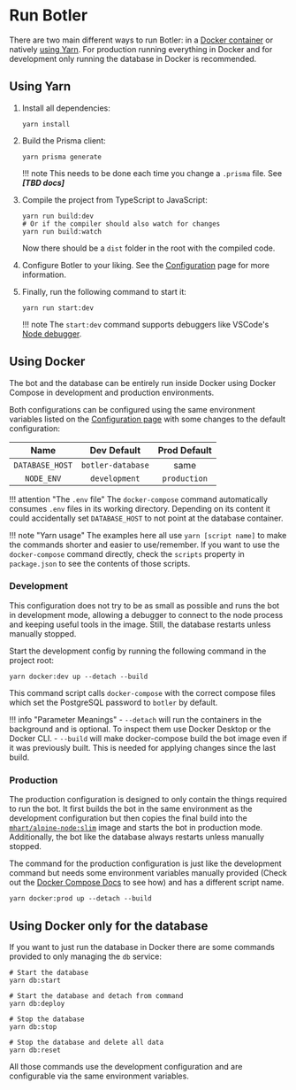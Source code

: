 # Run Botler

There are two main different ways to run Botler: in a [Docker container](#using-docker) or natively [using Yarn](#using-yarn). For production running everything in Docker and for development only running the database in Docker is recommended.

## Using Yarn

1. Install all dependencies:

    ```shell
    yarn install
    ```

2. Build the Prisma client:

    ```shell
    yarn prisma generate
    ```

    !!! note
        This needs to be done each time you change a `.prisma` file. See ***[TBD docs]***

3. Compile the project from TypeScript to JavaScript:

    ```shell
    yarn run build:dev
    # Or if the compiler should also watch for changes
    yarn run build:watch
    ```

    Now there should be a `dist` folder in the root with the compiled code.

4. Configure Botler to your liking. See the [Configuration](Configuration.md) page for more information.
5. Finally, run the following command to start it:

    ```shell
    yarn run start:dev
    ```

    !!! note
        The `start:dev` command supports debuggers like VSCode's [Node debugger](https://code.visualstudio.com/docs/nodejs/nodejs-debugging#_launch-configuration-support-for-npm-and-other-tools).

## Using Docker

The bot and the database can be entirely run inside Docker using Docker Compose in development and production environments.

Both configurations can be configured using the same environment variables listed on the [Configuration page](Configuration.md) with some changes to the default configuration:

|      Name       |    Dev Default    | Prod Default |
| :-------------: | :---------------: | :----------: |
| `DATABASE_HOST` | `botler-database` |     same     |
|   `NODE_ENV`    |   `development`   | `production` |

!!! attention "The `.env` file"
    The `docker-compose` command automatically consumes `.env` files in its working directory. Depending on its content it could accidentally set `DATABASE_HOST` to not point at the database container.

!!! note "Yarn usage"
    The examples here all use `yarn [script name]` to make the commands shorter and easier to use/remember. If you want to use the `docker-compose` command directly, check the `scripts` property in `package.json` to see the contents of those scripts.

### Development

This configuration does not try to be as small as possible and runs the bot in development mode, allowing a debugger to connect to the node process and keeping useful tools in the image. Still, the database restarts unless manually stopped.

Start the development config by running the following command in the project root:

```shell
yarn docker:dev up --detach --build
```

This command script calls `docker-compose` with the correct compose files which set the PostgreSQL password to `botler` by default.

!!! info "Parameter Meanings"
    - `--detach` will run the containers in the background and is optional. To inspect them use Docker Desktop or the Docker CLI.
    - `--build` will make docker-compose build the bot image even if it was previously built. This is needed for applying changes since the last build.

### Production

The production configuration is designed to only contain the things required to run the bot.
It first builds the bot in the same environment as the development configuration
but then copies the final build into the [`mhart/alpine-node:slim`](https://hub.docker.com/r/mhart/alpine-node/) image and starts the bot in production mode.
Additionally, the bot like the database always restarts unless manually stopped.

The command for the production configuration is just like the development command but needs some environment variables manually provided (Check out the [Docker Compose Docs](https://docs.docker.com/compose/environment-variables/) to see how) and has a different script name.

```shell
yarn docker:prod up --detach --build
```

## Using Docker only for the database

If you want to just run the database in Docker there are some commands provided to only managing the `db` service:

```shell
# Start the database
yarn db:start

# Start the database and detach from command
yarn db:deploy

# Stop the database
yarn db:stop

# Stop the database and delete all data
yarn db:reset
```

All those commands use the development configuration and are configurable via the same environment variables.
